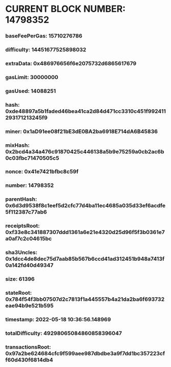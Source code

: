 # CURRENT BLOCK NUMBER: 14798352

### baseFeePerGas: 15710276786
### difficulty: 14451677525898032
### extraData: 0x486976656f6e2075732d6865617679
### gasLimit: 30000000
### gasUsed: 14088251
### hash: 0xde48897a5b1faded46bea41ca2d84d471cc3310c451f992411293171213245f9
### miner: 0x1aD91ee08f21bE3dE0BA2ba6918E714dA6B45836
### mixHash: 0x2bcd4a34a476c91870425c446138a5b9e75259a0cb2ac6b0c03fbc71470505c5
### nonce: 0x41e7421bfbc8c59f
### number: 14798352
### parentHash: 0x6d3d9538f8c1eef5d2cfc77d4ba11ec4685a035d33ef6acdfe5f112387c77ab6
### receiptsRoot: 0xf33e8c341887307ddd1361a6e21e4320d25d96f5f3b0361e7a0af7c2c04615bc
### sha3Uncles: 0x1dcc4de8dec75d7aab85b567b6ccd41ad312451b948a7413f0a142fd40d49347
### size: 61396
### stateRoot: 0x784f54f3bb07507d2c7813f1a445557b4a21da2ba6f693732eae94b9e521b595
### timestamp: 2022-05-18 10:36:56.148969
### totalDifficulty: 49298065084860858396047
### transactionsRoot: 0x97a2be624684cfc9f599aee987dbdbe3a9f7dd1bc357223cff60d430f6814db4
